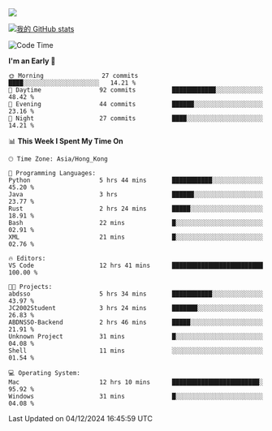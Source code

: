<img align="center" src="https://readme-typing-svg.demolab.com/?font=Fira+Code&pause=1000&random=true&width=435&lines=%E2%9D%A4+Hello!+%E2%9D%A4;Welcome+to+my+Github+Profile~;I%27m+a+student+from+SCNU+%26+UoA" />

[![我的 GitHub stats](https://github-readme-stats.vercel.app/api?username=AptS-1547&show_icons=true&theme=ambient_gradient)](https://github.com/anuraghazra/github-readme-stats)

<!--START_SECTION:waka-->
![Code Time](http://img.shields.io/badge/Code%20Time-75%20hrs%2016%20mins-blue)

**I'm an Early 🐤** 

```text
🌞 Morning                27 commits          ████░░░░░░░░░░░░░░░░░░░░░   14.21 % 
🌆 Daytime                92 commits          ████████████░░░░░░░░░░░░░   48.42 % 
🌃 Evening                44 commits          ██████░░░░░░░░░░░░░░░░░░░   23.16 % 
🌙 Night                  27 commits          ████░░░░░░░░░░░░░░░░░░░░░   14.21 % 
```


📊 **This Week I Spent My Time On** 

```text
🕑︎ Time Zone: Asia/Hong_Kong

💬 Programming Languages: 
Python                   5 hrs 44 mins       ███████████░░░░░░░░░░░░░░   45.20 % 
Java                     3 hrs               ██████░░░░░░░░░░░░░░░░░░░   23.77 % 
Rust                     2 hrs 24 mins       █████░░░░░░░░░░░░░░░░░░░░   18.91 % 
Bash                     22 mins             █░░░░░░░░░░░░░░░░░░░░░░░░   02.91 % 
XML                      21 mins             █░░░░░░░░░░░░░░░░░░░░░░░░   02.76 % 

🔥 Editors: 
VS Code                  12 hrs 41 mins      █████████████████████████   100.00 % 

🐱‍💻 Projects: 
abdsso                   5 hrs 34 mins       ███████████░░░░░░░░░░░░░░   43.97 % 
JC2002Student            3 hrs 24 mins       ███████░░░░░░░░░░░░░░░░░░   26.83 % 
ABDNSSO-Backend          2 hrs 46 mins       █████░░░░░░░░░░░░░░░░░░░░   21.91 % 
Unknown Project          31 mins             █░░░░░░░░░░░░░░░░░░░░░░░░   04.08 % 
Shell                    11 mins             ░░░░░░░░░░░░░░░░░░░░░░░░░   01.54 % 

💻 Operating System: 
Mac                      12 hrs 10 mins      ████████████████████████░   95.92 % 
Windows                  31 mins             █░░░░░░░░░░░░░░░░░░░░░░░░   04.08 % 
```


 Last Updated on 04/12/2024 16:45:59 UTC
<!--END_SECTION:waka-->